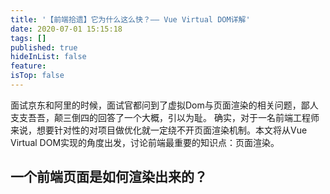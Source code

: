 ```yaml
---
title: '【前端拾遗】它为什么这么快？—— Vue Virtual DOM详解'
date: 2020-07-01 15:15:18
tags: []
published: true
hideInList: false
feature: 
isTop: false
---
```

面试京东和阿里的时候，面试官都问到了虚拟Dom与页面渲染的相关问题，鄙人支支吾吾，颠三倒四的回答了一个大概，引以为耻。
确实，对于一名前端工程师来说，想要针对性的对项目做优化就一定绕不开页面渲染机制。本文将从Vue Virtual DOM实现的角度出发，讨论前端最重要的知识点：页面渲染。


## 一个前端页面是如何渲染出来的？

